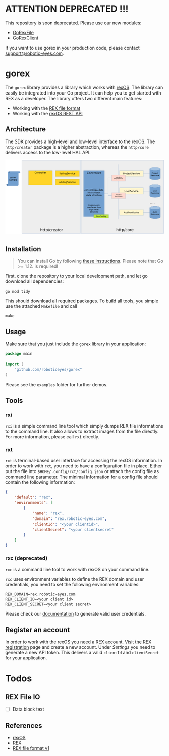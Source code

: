 # ATTENTION DEPRECATED !!!

This repository is soon deprecated. Please use our new modules:

* [GoRexFile](https://github.com/roboticeyes/gorexfile)
* [GoRexClient](https://github.com/roboticeyes/gorexclient)

If you want to use gorex in your production code, please contact support@robotic-eyes.com.

# gorex

The `gorex` library provides a library which works with [rexOS](https://www.rexos.org). The library can
easily be integrated into your Go project. It can help you to get started with REX as a developer. The library offers
two different main features:

* Working with the [REX file format](https://github.com/roboticeyes/openrex/blob/master/doc/rex-spec-v1.md)
* Working with the [rexOS REST API](https://support.robotic-eyes.com/rest/index.html)

## Architecture

The SDK provides a high-level and low-level interface to the rexOS. The `http/creator` package is a higher abstraction,
whereas the `http/core` delivers access to the low-level HAL API.

![](doc/gorex.png)

## Installation

> You can install Go by following [these instructions](https://golang.org/doc/install). Please note that Go >= 1.12. is required!

First, clone the repository to your local development path, and let go download all dependencies:

```
go mod tidy
```

This should download all required packages. To build all tools, you simple use the attached `Makefile` and call

```
make
```

## Usage

Make sure that you just include the `gorex` library in your application:

```go
package main

import (
    "github.com/roboticeyes/gorex"
)
```

Please see the `examples` folder for further demos.

## Tools

### rxi

`rxi` is a simple command line tool which simply dumps REX file informations to the command line. It also allows to
extract images from the file directly. For more information, please call `rxi` directly.

### rxt

`rxt` is terminal-based user interface for accessing the rexOS information. In order to work with `rxt`, you need to
have a configuration file in place. Either put the file into `$HOME/.config/rxt/config.json` or attach the config file
as command line parameter. The minimal information for a config file should contain the following information:

```json
{
    "default": "rex",
    "environments": [
        {
            "name": "rex",
            "domain": "rex.robotic-eyes.com",
            "clientId": "<your clientid>",
            "clientSecret": "<your clientsecret"
        }
    ]
}
```

### rxc (deprecated)

`rxc` is a command line tool to work with rexOS on your command line.

`rxc` uses environment variables to define the REX domain and user credentials, you need to set the following
environment variables:

```
REX_DOMAIN=rex.robotic-eyes.com
REX_CLIENT_ID=<your client id>
REX_CLIENT_SECRET=<your client secret>
```

Please check our [documentation](https://rexos.org) to generate valid user credentials.

## Register an account

In order to work with the rexOS you need a REX account.
Visit [the REX registration](https://rex.robotic-eyes.com/registration/register) page and create a new account. Under
*Settings* you need to generate a new API token. This delivers a valid `clientId` and `clientSecret` for your
application.

# Todos

## REX File IO

* [ ] Data block text

## References

* [rexOS](https://www.rexos.org)
* [REX](https://rex.robotic-eyes.com)
* [REX file format v1](https://github.com/roboticeyes/openrex/blob/master/doc/rex-spec-v1.md)

